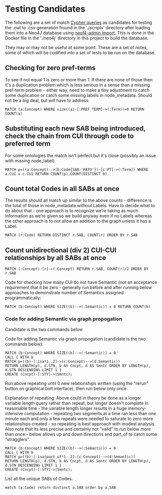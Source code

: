 #  Testing Candidates

The following are a set of match [Cypher queries](https://neo4j.com/developer/cypher/) as candidates for testing the .owl to .csv generation fround in the './scripts' directory after loading them into a Neo4J database using [neof4-admin import](https://neo4j.com/docs/operations-manual/current/tutorial/neo4j-admin-import/). This is done in the Docker file in the './neo4j' directory in this project to build the database.

They may or may not be useful at some point. These are a set of notes, some of which will be codified into a set of tests to be run on the database.

## Checking for zero pref-terms
To see if not equal 1 is zero or more than 1. If there are none of those then it's a duplication problem which is less serious in a sense than a missing pref-term problem - either way, need to make a tiny adjustment to catch some duplication or catch some missing labels in node_metadata. Should not be a big deal, but will have to address.

```buildoutcfg
MATCH (a:Concept) WHERE size((a)-[:PREF_TERM]->(:Term))=0 RETURN COUNT(a)
```

## Substituting each new SAB being introduced, check the chain from CUI through code to preferred term

For some ontologies the match isn’t perfect but it's close (possibly an issue with missing node_label).

```buildoutcfg
MATCH p=((a:Concept)-->(b:Code{SAB:'PATO'})-[c:PT]->(:Term)) WHERE a.CUI = c.CUI RETURN COUNT(p),COUNT(DISTINCT b)
```

## Count total Codes in all SABs at once

The results should all match up similar to the above counts - difference is the total of those in node_metadata without Labels. Have to decide what to do about that - one approach is to recognize we’re taking as much information as we’re given so we build anyway even if no Labels whereas the other approach is to not allow an addition to the graph unless it has a Label.

```buildoutcfg
MATCH (r:Code) RETURN DISTINCT r.SAB, COUNT(r) ORDER BY r.SAB
```

## Count unidirectional (div 2) CUI-CUI relationships by all SABs at once
```buildoutcfg
MATCH (:Concept)-[r]->(:Concept) RETURN r.SAB, COUNT(r)/2 ORDER BY r.SAB
```


Code for checking how many CUI do not have Semantic (not an acceptance requirement that it be zero - generally run before and after running below approaches to demonstrate number of Semantics assigned programmatically:
```buildoutcfg
MATCH (b:Concept) WHERE SIZE((b)-->(:Semantic)) = 0 RETURN COUNT(b)
```

### Code for adding Semantic via graph propogation

Candidate is the two commands below
 
Code for adding Semantic via graph propogation (candidate is the two commands below): 

```buildoutcfg
MATCH (b:Concept) WHERE SIZE((b)-->(:Semantic)) = 0
CALL { WITH b
MATCH p=((b)-[:isa*1..2]->(c:Concept)-->(d:Semantic)) 
RETURN LENGTH(p), d.STN, b AS Cncpt, d AS Smntc ORDER BY LENGTH(p), d.STN DESCENDING LIMIT 1 }
CREATE (Cncpt)-[:STY]->(Smntc);
```

Run above repeating until 0 new relationships written (using the "rerun" button on graphical bolt interface), then run below only once.

Explanation of repeating: Above could in theory be done as a longer variable length query rather than repeat, but longer doesn't complete in reasonable time - the variable length longer results in a huge memory-intensive computation - repeating two segments at a time ran less than one minute each and only a few repeats were needed to saturate to zero more relationships created - so repeating is best approach with modest analysis. Also note that its less precise and certainly not "valid" to run below more than once - below allows up and down directions and part_of to catch some "stragglers".

```buildoutcfg
MATCH (b:Concept) WHERE SIZE((b)-->(:Semantic)) = 0
CALL { WITH b
MATCH p=((b)-[:isa|part_of*1..2]-(c:Concept)-->(d:Semantic)) 
RETURN LENGTH(p), d.STN, b AS Cncpt, d AS Smntc ORDER BY LENGTH(p), d.STN DESCENDING LIMIT 1 }
CREATE (Cncpt)-[:STY]->(Smntc);
```

List all the unique SABs of Codes.

```buildoutcfg
match (a:Code) return distinct a.SAB order by a.SAB
```
